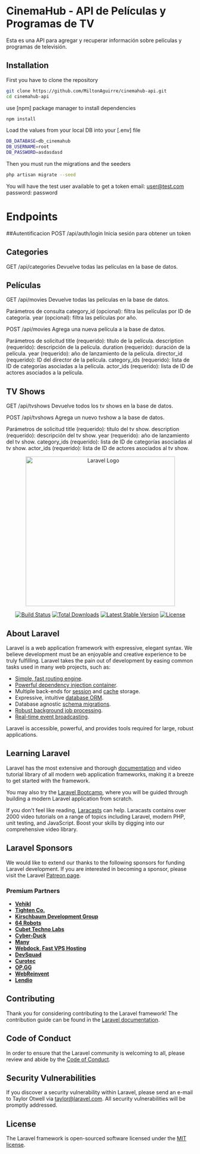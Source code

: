 # CinemaHub - API de Películas y Programas de TV
Esta es una API para agregar y recuperar información sobre películas y programas de televisión.

## Installation
First you have to clone the repository
```bash
git clone https://github.com/MiltonAguirre/cinemahub-api.git
cd cinemahub-api
```
use [npm] package manager to install dependencies
```bash
npm install
```
Load the values from your local DB into your [.env] file
```bash
DB_DATABASE=db_cinemahub
DB_USERNAME=root
DB_PASSWORD=asdasdasd
```
Then you must run the migrations and the seeders
```bash
php artisan migrate --seed
```
You will have the test user available to get a token
email: user@test.com
password: password


# Endpoints

##Autentificacion
POST /api/auth/login
Inicia sesión para obtener un token

## Categories
GET /api/categories
Devuelve todas las películas en la base de datos.

## Películas
GET /api/movies
Devuelve todas las películas en la base de datos.

Parámetros de consulta
category_id (opcional): filtra las películas por ID de categoría.
year (opcional): filtra las películas por año.

POST /api/movies
Agrega una nueva película a la base de datos.

Parámetros de solicitud
title (requerido): título de la película.
description (requerido): descripción de la película.
duration (requerido): duración de la película.
year (requerido): año de lanzamiento de la película.
director_id (requerido): ID del director de la película.
category_ids (requerido): lista de ID de categorías asociadas a la película.
actor_ids (requerido): lista de ID de actores asociados a la película.

## TV Shows
GET /api/tvshows
Devuelve todos los tv shows en la base de datos.

POST /api/tvshows
Agrega un nuevo tvshow a la base de datos.

Parámetros de solicitud
title (requerido): título del tv show.
description (requerido): descripción del tv show.
year (requerido): año de lanzamiento del tv show.
category_ids (requerido): lista de ID de categorías asociadas al tv show.
actor_ids (requerido): lista de ID de actores asociados al tv show.


<p align="center"><a href="https://laravel.com" target="_blank"><img src="https://raw.githubusercontent.com/laravel/art/master/logo-lockup/5%20SVG/2%20CMYK/1%20Full%20Color/laravel-logolockup-cmyk-red.svg" width="400" alt="Laravel Logo"></a></p>

<p align="center">
<a href="https://github.com/laravel/framework/actions"><img src="https://github.com/laravel/framework/workflows/tests/badge.svg" alt="Build Status"></a>
<a href="https://packagist.org/packages/laravel/framework"><img src="https://img.shields.io/packagist/dt/laravel/framework" alt="Total Downloads"></a>
<a href="https://packagist.org/packages/laravel/framework"><img src="https://img.shields.io/packagist/v/laravel/framework" alt="Latest Stable Version"></a>
<a href="https://packagist.org/packages/laravel/framework"><img src="https://img.shields.io/packagist/l/laravel/framework" alt="License"></a>
</p>

## About Laravel

Laravel is a web application framework with expressive, elegant syntax. We believe development must be an enjoyable and creative experience to be truly fulfilling. Laravel takes the pain out of development by easing common tasks used in many web projects, such as:

- [Simple, fast routing engine](https://laravel.com/docs/routing).
- [Powerful dependency injection container](https://laravel.com/docs/container).
- Multiple back-ends for [session](https://laravel.com/docs/session) and [cache](https://laravel.com/docs/cache) storage.
- Expressive, intuitive [database ORM](https://laravel.com/docs/eloquent).
- Database agnostic [schema migrations](https://laravel.com/docs/migrations).
- [Robust background job processing](https://laravel.com/docs/queues).
- [Real-time event broadcasting](https://laravel.com/docs/broadcasting).

Laravel is accessible, powerful, and provides tools required for large, robust applications.

## Learning Laravel

Laravel has the most extensive and thorough [documentation](https://laravel.com/docs) and video tutorial library of all modern web application frameworks, making it a breeze to get started with the framework.

You may also try the [Laravel Bootcamp](https://bootcamp.laravel.com), where you will be guided through building a modern Laravel application from scratch.

If you don't feel like reading, [Laracasts](https://laracasts.com) can help. Laracasts contains over 2000 video tutorials on a range of topics including Laravel, modern PHP, unit testing, and JavaScript. Boost your skills by digging into our comprehensive video library.

## Laravel Sponsors

We would like to extend our thanks to the following sponsors for funding Laravel development. If you are interested in becoming a sponsor, please visit the Laravel [Patreon page](https://patreon.com/taylorotwell).

### Premium Partners

- **[Vehikl](https://vehikl.com/)**
- **[Tighten Co.](https://tighten.co)**
- **[Kirschbaum Development Group](https://kirschbaumdevelopment.com)**
- **[64 Robots](https://64robots.com)**
- **[Cubet Techno Labs](https://cubettech.com)**
- **[Cyber-Duck](https://cyber-duck.co.uk)**
- **[Many](https://www.many.co.uk)**
- **[Webdock, Fast VPS Hosting](https://www.webdock.io/en)**
- **[DevSquad](https://devsquad.com)**
- **[Curotec](https://www.curotec.com/services/technologies/laravel/)**
- **[OP.GG](https://op.gg)**
- **[WebReinvent](https://webreinvent.com/?utm_source=laravel&utm_medium=github&utm_campaign=patreon-sponsors)**
- **[Lendio](https://lendio.com)**

## Contributing

Thank you for considering contributing to the Laravel framework! The contribution guide can be found in the [Laravel documentation](https://laravel.com/docs/contributions).

## Code of Conduct

In order to ensure that the Laravel community is welcoming to all, please review and abide by the [Code of Conduct](https://laravel.com/docs/contributions#code-of-conduct).

## Security Vulnerabilities

If you discover a security vulnerability within Laravel, please send an e-mail to Taylor Otwell via [taylor@laravel.com](mailto:taylor@laravel.com). All security vulnerabilities will be promptly addressed.

## License

The Laravel framework is open-sourced software licensed under the [MIT license](https://opensource.org/licenses/MIT).
